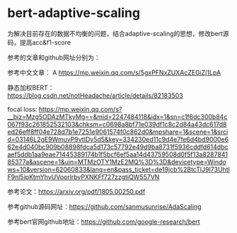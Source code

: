 # bert-adaptive-scaling
为解决目前存在的数据不均衡的问题，结合adaptive-scaling的思想，修改bert源码，提高acc&f1-score

参考的文章和github网址分别为：

参考中文文章：
A
https://mp.weixin.qq.com/s/5gxPFNxZUXAcZEGiZj1LpA

静态加权BERT：
https://blog.csdn.net/notHeadache/article/details/82183503

focal loss:
https://mp.weixin.qq.com/s?__biz=Mzg5ODAzMTkyMg==&mid=2247484118&idx=1&sn=c1f6dc300b84c067f93c261852532103&chksm=c0698a8bf71e039df1c8c2d84a43dc617d8ed26eff8ff04e728d7b1e7251e9061574f0c862d0&mpshare=1&scene=1&srcid=03146L2gE9WmuvP9vtIDy5d5&key=334230ed11c9d4e7fe6d4bd9000e662e4d040bc909b08898fdca5d173c57792e49d9ba8731f5936cddfd614dbcaef5ddb1aa9eae71445389174b1f5bcf6ef5aa14d43759508d0f5f13a828784185377a&ascene=1&uin=MTMzOTY1MzE2MQ%3D%3D&devicetype=Windows+10&version=62060833&lang=en&pass_ticket=de19jcb%2BtcTlJ9I73UhtlF9nl5ipKtmYhvUVoorlrbvPXNKFf727zzgtiQW557VN

参考论文：https://arxiv.org/pdf/1805.00250.pdf

参考github源码网址：https://github.com/sanmusunrise/AdaScaling

参考bert官网github地址：https://github.com/google-research/bert
